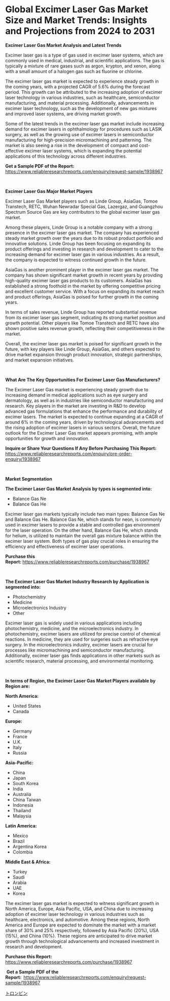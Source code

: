 <p><h1>Global Excimer Laser Gas Market Size and Market Trends: Insights and Projections from 2024 to 2031</h1></p><p><strong>Excimer Laser Gas Market Analysis and Latest Trends</strong></p>
<p><p>Excimer laser gas is a type of gas used in excimer laser systems, which are commonly used in medical, industrial, and scientific applications. The gas is typically a mixture of rare gases such as argon, krypton, and xenon, along with a small amount of a halogen gas such as fluorine or chlorine.</p><p>The excimer laser gas market is expected to experience steady growth in the coming years, with a projected CAGR of 5.6% during the forecast period. This growth can be attributed to the increasing adoption of excimer laser technology in various industries, such as healthcare, semiconductor manufacturing, and material processing. Additionally, advancements in excimer laser technology, such as the development of new gas mixtures and improved laser systems, are driving market growth.</p><p>Some of the latest trends in the excimer laser gas market include increasing demand for excimer lasers in ophthalmology for procedures such as LASIK surgery, as well as the growing use of excimer lasers in semiconductor manufacturing for high-precision micromachining and patterning. The market is also seeing a rise in the development of compact and cost-effective excimer laser systems, which is expanding the potential applications of this technology across different industries.</p></p>
<p><strong>Get a Sample PDF of the Report:&nbsp;</strong> <a href="https://www.reliableresearchreports.com/enquiry/request-sample/1938967">https://www.reliableresearchreports.com/enquiry/request-sample/1938967</a></p>
<p>&nbsp;</p>
<p><strong>Excimer Laser Gas Major Market Players</strong></p>
<p><p>Excimer Laser Gas Market players such as Linde Group, AsiaGas, Tomoe Transtech, RETC, Wuhan Newradar Special Gas, Lazergaz, and Guangzhou Spectrum Source Gas are key contributors to the global excimer laser gas market. </p><p>Among these players, Linde Group is a notable company with a strong presence in the excimer laser gas market. The company has experienced steady market growth over the years due to its robust product portfolio and innovative solutions. Linde Group has been focusing on expanding its product offerings and investing in research and development to cater to the increasing demand for excimer laser gas in various industries. As a result, the company is expected to witness continued growth in the future.</p><p>AsiaGas is another prominent player in the excimer laser gas market. The company has shown significant market growth in recent years by providing high-quality excimer laser gas products to its customers. AsiaGas has established a strong foothold in the market by offering competitive pricing and excellent customer service. With a focus on expanding its market reach and product offerings, AsiaGas is poised for further growth in the coming years.</p><p>In terms of sales revenue, Linde Group has reported substantial revenue from its excimer laser gas segment, indicating its strong market position and growth potential. Other players like Tomoe Transtech and RETC have also shown positive sales revenue growth, reflecting their competitiveness in the market.</p><p>Overall, the excimer laser gas market is poised for significant growth in the future, with key players like Linde Group, AsiaGas, and others expected to drive market expansion through product innovation, strategic partnerships, and market expansion initiatives.</p></p>
<p>&nbsp;</p>
<p><strong>What Are The Key Opportunities For Excimer Laser Gas Manufacturers?</strong></p>
<p><p>The Excimer Laser Gas market is experiencing steady growth due to increasing demand in medical applications such as eye surgery and dermatology, as well as in industries like semiconductor manufacturing and research. Key players in the market are investing in R&D to develop advanced gas formulations that enhance the performance and durability of excimer lasers. The market is expected to continue expanding at a CAGR of around 6% in the coming years, driven by technological advancements and the rising adoption of excimer lasers in various sectors. Overall, the future outlook for the Excimer Laser Gas market appears promising, with ample opportunities for growth and innovation.</p></p>
<p><strong>Inquire or Share Your Questions If Any Before Purchasing This Report:</strong> <a href="https://www.reliableresearchreports.com/enquiry/pre-order-enquiry/1938967">https://www.reliableresearchreports.com/enquiry/pre-order-enquiry/1938967</a></p>
<p>&nbsp;</p>
<p><strong>Market Segmentation</strong></p>
<p><strong>The Excimer Laser Gas Market Analysis by types is segmented into:</strong></p>
<p><ul><li>Balance Gas Ne</li><li>Balance Gas He</li></ul></p>
<p><p>Excimer laser gas markets typically include two main types: Balance Gas Ne and Balance Gas He. Balance Gas Ne, which stands for neon, is commonly used in excimer lasers to provide a stable and controlled gas environment for the laser operation. On the other hand, Balance Gas He, which stands for helium, is utilized to maintain the overall gas mixture balance within the excimer laser system. Both types of gas play crucial roles in ensuring the efficiency and effectiveness of excimer laser operations.</p></p>
<p><strong>Purchase this Report:&nbsp;</strong><a href="https://www.reliableresearchreports.com/purchase/1938967">https://www.reliableresearchreports.com/purchase/1938967</a></p>
<p>&nbsp;</p>
<p><strong>The Excimer Laser Gas Market Industry Research by Application is segmented into:</strong></p>
<p><ul><li>Photochemistry</li><li>Medicine</li><li>Microelectronics Industry</li><li>Other</li></ul></p>
<p><p>Excimer laser gas is widely used in various applications including photochemistry, medicine, and the microelectronics industry. In photochemistry, excimer lasers are utilized for precise control of chemical reactions. In medicine, they are used for surgeries such as refractive eye surgery. In the microelectronics industry, excimer lasers are crucial for processes like micromachining and semiconductor manufacturing. Additionally, excimer laser gas finds applications in other markets such as scientific research, material processing, and environmental monitoring.</p></p>
<p>&nbsp;</p>
<p><strong>In terms of Region, the Excimer Laser Gas Market Players available by Region are:</strong></p>
<p>
    <p> <strong> North America: </strong>
        <ul>
            <li>United States</li>
            <li>Canada</li>
        </ul>
        </p> 
    <p> <strong> Europe: </strong>
        <ul>
            <li>Germany</li>
            <li>France</li>
            <li>U.K.</li>
            <li>Italy</li>
            <li>Russia</li>
        </ul>
        </p> 
    <p> <strong> Asia-Pacific: </strong>
        <ul>
            <li>China</li>
            <li>Japan</li>
            <li>South Korea</li>
            <li>India</li>
            <li>Australia</li>
            <li>China Taiwan</li>
            <li>Indonesia</li>
            <li>Thailand</li>
            <li>Malaysia</li>
        </ul>
        </p> 
    <p> <strong> Latin America: </strong>
        <ul>
            <li>Mexico</li>
            <li>Brazil</li>
            <li>Argentina Korea</li>
            <li>Colombia</li>
        </ul>
        </p> 
    <p> <strong> Middle East & Africa: </strong>
        <ul>
            <li>Turkey</li>
            <li>Saudi</li>
            <li>Arabia</li>
            <li>UAE</li>
            <li>Korea</li>
        </ul>
    </p>
    </p>
<p><p>The excimer laser gas market is expected to witness significant growth in North America, Europe, Asia Pacific, USA, and China due to increasing adoption of excimer laser technology in various industries such as healthcare, electronics, and automotive. Among these regions, North America and Europe are expected to dominate the market with a market share of 30% and 25% respectively, followed by Asia Pacific (20%), USA (15%), and China (10%). These regions are anticipated to drive market growth through technological advancements and increased investment in research and development.</p></p>
<p><strong>Purchase this Report: </strong><a href="https://www.reliableresearchreports.com/purchase/1938967">https://www.reliableresearchreports.com/purchase/1938967</a></p>
<p>&nbsp;<strong>Get a Sample PDF of the Report:&nbsp;&nbsp;</strong><a href="https://www.reliableresearchreports.com/enquiry/request-sample/1938967">https://www.reliableresearchreports.com/enquiry/request-sample/1938967</a></p>
<p><strong></strong></p>
<p><p><a href="https://github.com/ppmazlotr77499/Market-Research-Report-List-1/blob/main/9607884193188.md">トロンビン</a></p></p>